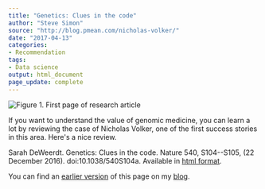 ```yaml
---
title: "Genetics: Clues in the code"
author: "Steve Simon"
source: "http://blog.pmean.com/nicholas-volker/"
date: "2017-04-13"
categories:
- Recommendation
tags:
- Data science
output: html_document
page_update: complete
---
```


![Figure 1. First page of research article](http://www.pmean.com/new-images/17/nicholas-volker01.png)

<div class="notes">

If you want to understand the value of genomic medicine, you can learn a lot by reviewing the case of Nicholas Volker, one of the first success stories in this area. Here's a nice review.

Sarah DeWeerdt. Genetics: Clues in the code. Nature 540, S104--S105, (22 December 2016). doi:10.1038/540S104a. Available in [html format][dew1].

[dew1]: http://www.nature.com/nature/journal/v540/n7634_supp/full/540S104a.html

You can find an [earlier version][sim1] of this page on my [blog][sim2].

[sim1]: http://blog.pmean.com/nicholas-volker/
[sim2]: http://blog.pmean.com

</div>



